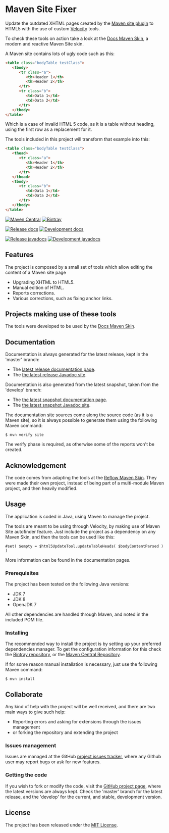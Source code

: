 # Maven Site Fixer

Update the outdated XHTML pages created by the [Maven site plugin][maven_site] to HTML5 with the use of custom [Velocity][velocity] tools.

To check these tools on action take a look at the [Docs Maven Skin][docs-skin], a modern and reactive Maven Site skin.

A Maven site contains lots of ugly code such as this:

```html
<table class="bodyTable testClass">
   <tbody>
      <tr class="a">
         <th>Header 1</th>
         <th>Header 2</th>
      </tr>
      <tr class="b">
         <td>Data 1</td>
         <td>Data 2</td>
      </tr>
   </tbody>
</table>
```

Which is a case of invalid HTML 5 code, as it is a table without heading, using the first row as a replacement for it.

The tools included in this project will transform that example into this:

```html
<table class="bodyTable testClass">
   <thead>
      <tr class="a">
         <th>Header 1</th>
         <th>Header 2</th>
      </tr>
   </thead>
   <tbody>
      <tr class="b">
         <td>Data 1</td>
         <td>Data 2</td>
      </tr>
   </tbody>
</table>
```

[![Maven Central](https://img.shields.io/maven-central/v/com.bernardomg.velocity/maven-site-fixer.svg)][maven-repo]
[![Bintray](https://api.bintray.com/packages/bernardo-mg/maven/maven-site-fixer/images/download.svg)][bintray-repo]

[![Release docs](https://img.shields.io/badge/docs-release-blue.svg)][site-release]
[![Development docs](https://img.shields.io/badge/docs-develop-blue.svg)][site-develop]

[![Release javadocs](https://img.shields.io/badge/javadocs-release-blue.svg)][javadoc-release]
[![Development javadocs](https://img.shields.io/badge/javadocs-develop-blue.svg)][javadoc-develop]

## Features

The project is composed by a small set of tools which allow editing the content of a Maven site page

- Upgrading XHTML to HTML5.
- Manual edition of HTML.
- Reports corrections.
- Various corrections, such as fixing anchor links.

## Projects making use of these tools

The tools were developed to be used by the [Docs Maven Skin][docs-skin].

## Documentation

Documentation is always generated for the latest release, kept in the 'master' branch:

- The [latest release documentation page][site-release].
- The [the latest release Javadoc site][javadoc-release].

Documentation is also generated from the latest snapshot, taken from the 'develop' branch:

- The [the latest snapshot documentation page][site-develop].
- The [the latest snapshot Javadoc site][javadoc-develop].

The documentation site sources come along the source code (as it is a Maven site), so it is always possible to generate them using the following Maven command:

```
$ mvn verify site
```

The verify phase is required, as otherwise some of the reports won't be created.

## Acknowledgement

The code comes from adapting the tools at the [Reflow Maven Skin][reflow-skin]. They were made their own project, instead of being part of a multi-module Maven project, and then heavily modified.

## Usage

The application is coded in Java, using Maven to manage the project.

The tools are meant to be using through Velocity, by making use of Maven Site autofinder feature. Just include the project as a dependency on any Maven Skin, and then the tools can be used like this:

```
#set( $empty = $html5UpdateTool.updateTableHeads( $bodyContentParsed ) )
```

More information can be found in the documentation pages.

### Prerequisites

The project has been tested on the following Java versions:
* JDK 7
* JDK 8
* OpenJDK 7

All other dependencies are handled through Maven, and noted in the included POM file.

### Installing

The recommended way to install the project is by setting up your preferred dependencies manager. To get the configuration information for this check the [Bintray repository][bintray-repo], or the [Maven Central Repository][maven-repo].

If for some reason manual installation is necessary, just use the following Maven command:

```
$ mvn install
```

## Collaborate

Any kind of help with the project will be well received, and there are two main ways to give such help:

- Reporting errors and asking for extensions through the issues management
- or forking the repository and extending the project

### Issues management

Issues are managed at the GitHub [project issues tracker][issues], where any Github user may report bugs or ask for new features.

### Getting the code

If you wish to fork or modify the code, visit the [GitHub project page][scm], where the latest versions are always kept. Check the 'master' branch for the latest release, and the 'develop' for the current, and stable, development version.

## License

The project has been released under the [MIT License][license].

[docs-skin]: https://github.com/Bernardo-MG/docs-maven-skin
[maven_site]: https://maven.apache.org/plugins/maven-site-plugin/
[reflow-skin]: https://github.com/andriusvelykis/reflow-maven-skin
[velocity]: http://velocity.apache.org/

[bintray-repo]: https://bintray.com/bernardo-mg/maven/maven-site-fixer/view
[maven-repo]: http://mvnrepository.com/artifact/com.bernardomg.velocity/maven-site-fixer
[issues]: https://github.com/bernardo-mg/maven-site-fixer/issues
[javadoc-develop]: https://docs.bernardomg.com/development/maven/maven-site-fixer/apidocs
[javadoc-release]: https://docs.bernardomg.com/maven/maven-site-fixer/apidocs
[license]: http://www.opensource.org/licenses/mit-license.php
[scm]: https://github.com/bernardo-mg/maven-site-fixer
[site-develop]: https://docs.bernardomg.com/development/maven/maven-site-fixer
[site-release]: https://docs.bernardomg.com/maven/maven-site-fixer
